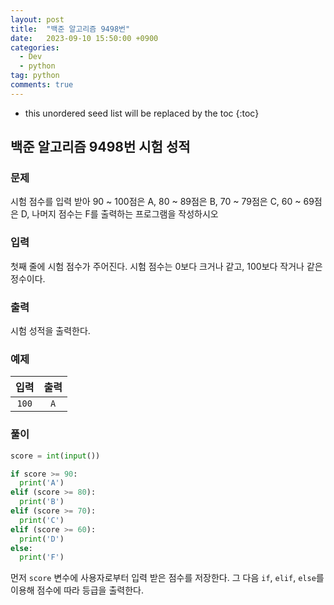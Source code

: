 ```yaml
---
layout: post
title:  "백준 알고리즘 9498번"
date:   2023-09-10 15:50:00 +0900
categories: 
  - Dev
  - python
tag: python
comments: true
---
```


* this unordered seed list will be replaced by the toc
{:toc}

## 백준 알고리즘 9498번 시험 성적

### 문제

시험 점수를 입력 받아 90 ~ 100점은 A, 80 ~ 89점은 B, 70 ~ 79점은 C, 60 ~ 69점은 D, 나머지 점수는 F를 출력하는 프로그램을 작성하시오

### 입력

첫째 줄에 시험 점수가 주어진다. 시험 점수는 0보다 크거나 같고, 100보다 작거나 같은 정수이다.

### 출력

시험 성적을 출력한다.

### 예제

| 입력 | 출력 |
| :--: | :--: |
| `100` | `A` |

### 풀이

```py
score = int(input())

if score >= 90:
  print('A')
elif (score >= 80):
  print('B')
elif (score >= 70):
  print('C')
elif (score >= 60):
  print('D')
else:
  print('F')
```

먼저 `score` 변수에 사용자로부터 입력 받은 점수를 저장한다. 그 다음 `if`, `elif`, `else`를 이용해 점수에 따라 등급을 출력한다.